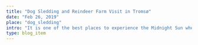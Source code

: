 ```yaml
---
title: "Dog Sledding and Reindeer Farm Visit in Tromsø"
date: "Feb 26, 2019"
place: "dog_sledding"
intro: "It is one of the best places to experience the Midnight Sun where the sun never sets, Polar Night where the sun is never visi..."
type: blog_item
---
```


